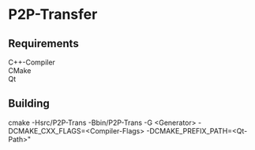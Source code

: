 # P2P-Transfer

## Requirements
C++-Compiler <br>
CMake <br>
Qt <br>

## Building
cmake -Hsrc/P2P-Trans -Bbin/P2P-Trans -G \<Generator\> -DCMAKE_CXX_FLAGS=\<Compiler-Flags\> -DCMAKE_PREFIX_PATH=\<Qt-Path\>" <br>